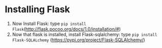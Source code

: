 # Installing Flask

1. Now Install Flask:
 type `pip install Flask`(http://flask.pocoo.org/docs/1.0/installation/#)
2. Now that flask is installed, install Flask-sqlalchemy:
 type `pip install Flask-SQLALchemy` (https://pypi.org/project/Flask-SQLAlchemy/)
